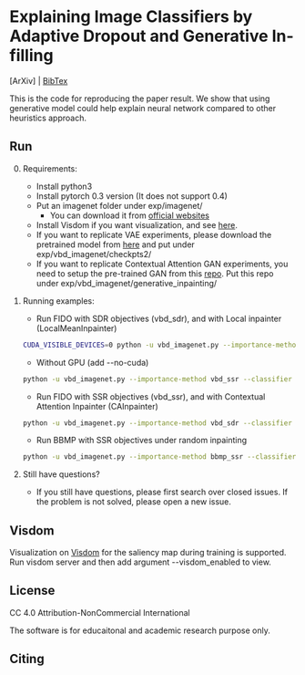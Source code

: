 # Explaining Image Classifiers by Adaptive Dropout and Generative In-filling 	

[ArXiv] | [BibTex](#citing)

This is the code for reproducing the paper result. We show that using generative model could help explain neural network compared to other heuristics approach.


## Run
0. Requirements:
    * Install python3
    * Install pytorch 0.3 version (It does not support 0.4)
    * Put an imagenet folder under exp/imagenet/
        - You can download it from [official websites](http://www.image-net.org/challenges/LSVRC/2012/index)
    * Install Visdom if you want visualization, and see [here](#visdom).
    * If you want to replicate VAE experiments, please download the pretrained model from [here](https://drive.google.com/file/d/0B-d9idOJBwD7WDhnTWJSZ285N0k/view?usp=sharing) and put under exp/vbd_imagenet/checkpts2/
    * If you want to replicate Contextual Attention GAN experiments, you need to setup the pre-trained GAN from this [repo](https://github.com/zzzace2000/generative_inpainting). Put this repo under exp/vbd_imagenet/generative_inpainting/
1. Running examples:
    * Run FIDO with SDR objectives (vbd_sdr), and with Local inpainter (LocalMeanInpainter)
    ```bash
    CUDA_VISIBLE_DEVICES=0 python -u vbd_imagenet.py --importance-method vbd_sdr --classifier resnet50 --dropout_param_size 56 56 --epochs 300 --lr 0.05 --reg-coef 1e-3 --batch-size 8 --num-samples 1 --gen-model-name LocalMeanInpainter --save-dir ./imgs/0317_local_vbd_sdr_1E-3_56_val_resnet/ --num-imgs 50 --dataset valid/ --data-dir ../imagenet/ --gpu-ids 0
    ```
    * Without GPU (add --no-cuda) 
    ```bash
    python -u vbd_imagenet.py --importance-method vbd_ssr --classifier resnet50 --dropout_param_size 56 56 --epochs 300 --lr 0.05 --reg-coef 1e-3 --batch-size 8 --num-samples 1 --gen-model-name LocalMeanInpainter --save-dir ./imgs/0317_local_vbd_sdr_1E-3_56_val_resnet/ --num-imgs 50 --dataset valid/ --data-dir ../imagenet/ --no-cuda
    ```
    * Run FIDO with SSR objectives (vbd_ssr), and with Contextual Attention Inpainter (CAInpainter)
    ```bash
    python -u vbd_imagenet.py --importance-method vbd_sdr --classifier resnet50 --dropout_param_size 56 56 --epochs 300 --lr 0.05 --reg-coef 1e-3 --batch-size 8 --num-samples 1 --gen-model-name CAInpainter --save-dir ./imgs/0317_local_vbd_sdr_1E-3_56_val_resnet/ --num-imgs 50 --dataset valid/ --data-dir ../imagenet/ --no-cuda
    ```
    * Run BBMP with SSR objectives under random inpainting
    ```bash
    python -u vbd_imagenet.py --importance-method bbmp_ssr --classifier resnet50 --dropout_param_size 56 56 --epochs 300 --lr 0.05 --reg-coef 5e-3 --gen-model-name RandomColorWithNoiseInpainter --save-dir ./imgs/0317_random_bbmp_ssr_5E-3_56_val_resnet/ --num-imgs 50 --dataset valid/ --data-dir ../imagenet/ --no-cuda
    ```
    
2. Still have questions?
    * If you still have questions, please first search over closed issues. If the problem is not solved, please open a new issue.

## Visdom

Visualization on [Visdom](https://www.tensorflow.org/programmers_guide/summaries_and_tensorboard) for the saliency map during training is supported. Run visdom server and then add argument --visdom_enabled to view.

## License

CC 4.0 Attribution-NonCommercial International

The software is for educaitonal and academic research purpose only.

## Citing
```

```
